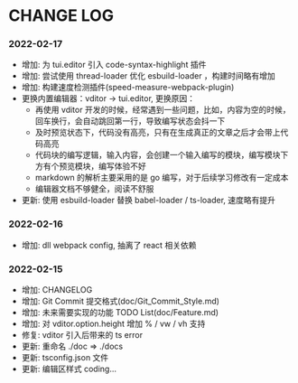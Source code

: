# CHANGE LOG

### 2022-02-17

* 增加: 为 tui.editor 引入 code-syntax-highlight 插件
* 增加: 尝试使用 thread-loader 优化 esbuild-loader ，构建时间略有增加
* 增加: 构建速度检测插件(speed-measure-webpack-plugin)
* 更换内置编辑器：vditor -> tui.editor, 更换原因：
    * 再使用 vditor 开发的时候，经常遇到一些问题，比如，内容为空的时候，回车换行，会自动跳回第一行，导致编写状态会抖一下
    * 及时预览状态下，代码没有高亮，只有在生成真正的文章之后才会带上代码高亮
    * 代码块的编写逻辑，输入内容，会创建一个输入编写的模块，编写模块下方有个预览模块，编写体验不好
    * markdown 的解析主要采用的是 go 编写，对于后续学习修改有一定成本
    * 编辑器文档不够健全，阅读不舒服
* 更新: 使用 esbuild-loader 替换 babel-loader / ts-loader, 速度略有提升

### 2022-02-16

* 增加: dll webpack config, 抽离了 react 相关依赖

### 2022-02-15

* 增加: CHANGELOG
* 增加: Git Commit 提交格式(doc/Git_Commit_Style.md)
* 增加: 未来需要实现的功能 TODO List(doc/Feature.md)
* 增加: 对 vditor.option.height 增加 % / vw / vh 支持
* 修复: vditor 引入后带来的 ts error
* 更新: 重命名 ./doc => ./docs
* 更新: tsconfig.json 文件
* 更新: 编辑区样式 coding...
